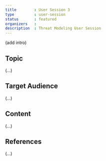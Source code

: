 ```yaml
---
title        : User Session 3
type         : user-session
status       : featured
organizers   : 
description  : Threat Modeling User Session
---
```


(add intro)

## Topic

(...)

## Target Audience

(...)

## Content

(...)

## References

(...)
